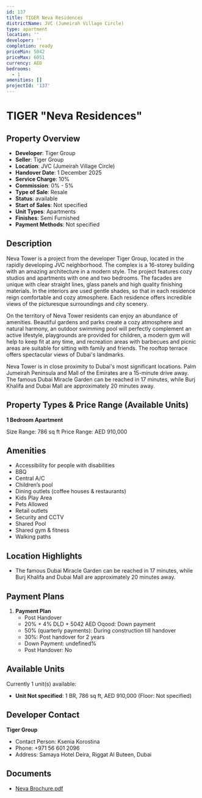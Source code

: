 ```yaml
---
id: 137
title: TIGER Neva Residences
districtName: JVC (Jumeirah Village Circle)
type: apartment
location: ''
developer: ''
completion: ready
priceMin: 5042
priceMax: 6051
currency: AED
bedrooms:
  - 1
amenities: []
projectId: '137'
---
```


# TIGER "Neva Residences"

## Property Overview
- **Developer**: Tiger Group
- **Seller**: Tiger Group
- **Location**: JVC (Jumeirah Village Circle)
- **Handover Date**: 1 December 2025
- **Service Charge**: 10%
- **Commission**: 0% - 5%
- **Type of Sale**: Resale
- **Status**: available
- **Start of Sales**: Not specified
- **Unit Types**: Apartments
- **Finishes**: Semi Furnished
- **Payment Methods**: Not specified

## Description
Neva Tower is a project from the developer Tiger Group, located in the rapidly developing JVC neighborhood. The complex is a 16-storey building with an amazing architecture in a modern style. The project features cozy studios and apartments with one and two bedrooms. The facades are unique with clear straight lines, glass panels and high quality finishing materials. In the interiors are used gentle shades, so that in each residence reign comfortable and cozy atmosphere. Each residence offers incredible views of the picturesque surroundings and city scenery.

On the territory of Neva Tower residents can enjoy an abundance of amenities. Beautiful gardens and parks create a cozy atmosphere and natural harmony, an outdoor swimming pool will perfectly complement an active lifestyle, playgrounds are provided for children, a modern gym will help to keep fit at any time, and recreation areas with barbecues and picnic areas are suitable for sitting with family and friends. The rooftop terrace offers spectacular views of Dubai's landmarks.

 Neva Tower is in close proximity to Dubai's most significant locations. Palm Jumeirah Peninsula and Mall of the Emirates are a 15-minute drive away. The famous Dubai Miracle Garden can be reached in 17 minutes, while Burj Khalifa and Dubai Mall are approximately 20 minutes away.

## Property Types & Price Range (Available Units)
**1 Bedroom Apartment**

Size Range: 786 sq ft
Price Range: AED 910,000

## Amenities
- Accessibility for people with disabilities
- BBQ
- Central A/C
- Children’s pool
- Dining outlets  (coffee houses & restaurants)
- Kids Play Area
- Pets Allowed
- Retail outlets
- Security and CCTV
- Shared Pool
- Shared gym & fitness
- Walking paths

## Location Highlights
- The famous Dubai Miracle Garden can be reached in 17 minutes, while Burj Khalifa and Dubai Mall are approximately 20 minutes away.

## Payment Plans
1. **Payment Plan**
   - Post Handover
   - 20% + 4% DLD + 5042 AED Oqood: Down payment
   - 50% (quarterly payments): During construction till handover
   - 30%: Post handover for 2 years
   - Down Payment: undefined%
   - Post Handover: No

## Available Units
Currently 1 unit(s) available:
- **Unit Not specified**: 1 BR, 786 sq ft, AED 910,000 (Floor: Not specified)

## Developer Contact
**Tiger Group**
- Contact Person: Ksenia Korostina
- Phone: +971 56 601 2096
- Address: Samaya Hotel Deira, Riggat Al Buteen, Dubai

## Documents
- [Neva Brochure.pdf](https://cdn.geniemap.net/2023/06/22/rAU8x1nYZGkjNuZglIPfijhmdiWuKh0lQsYgWIKz.pdf)
